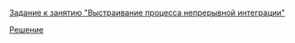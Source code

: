 [Задание к занятию "Выстраивание процесса непрерывной интеграции"](7.task.md)

[Решение](https://github.com/Isbocha/JavaDZ7)